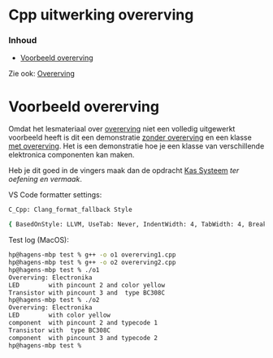 
# Cpp uitwerking overerving[](title-id) <!-- omit in toc -->

### Inhoud[](toc-id) <!-- omit in toc -->
- [Voorbeeld overerving](#voorbeeld-overerving)

Zie ook: [Overerving](./README.md)

# Voorbeeld overerving

Omdat het lesmateriaal over [overerving](../README.md) niet een volledig uitgewerkt voorbeeld heeft is dit een demonstratie [zonder overerving](./overerving1.cpp) en een klasse [met overerving](./overerving2.cpp). Het is een demonstratie hoe je een klasse van verschillende elektronica componenten kan maken.

Heb je dit goed in de vingers maak dan de opdracht [Kas Systeem](../opdr_kassysteem.md) *ter oefening en vermaak*.

VS Code formatter settings:
```bash 
C_Cpp: Clang_format_fallback Style

{ BasedOnStyle: LLVM, UseTab: Never, IndentWidth: 4, TabWidth: 4, BreakBeforeBraces: Stroustrup, AllowShortIfStatementsOnASingleLine: false, IndentCaseLabels: false, ColumnLimit: 0, AccessModifierOffset: -4, NamespaceIndentation: All, FixNamespaceComments: false }
```

Test log (MacOS):
```bash
hp@hagens-mbp test % g++ -o o1 overerving1.cpp 
hp@hagens-mbp test % g++ -o o2 overerving2.cpp
hp@hagens-mbp test % ./o1
Overerving: Electronika
LED        with pincount 2 and color yellow
Transistor with pincount 3 and  type BC308C
hp@hagens-mbp test % ./o2
Overerving: Electronika
LED        with color yellow
component  with pincount 2 and typecode 1
Transistor with  type BC308C
component  with pincount 3 and typecode 2
hp@hagens-mbp test % 
```